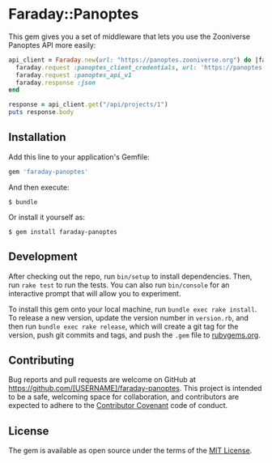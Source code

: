 # Faraday::Panoptes

This gem gives you a set of middleware that lets you use the Zooniverse Panoptes API more easily:

```ruby
api_client = Faraday.new(url: "https://panoptes.zooniverse.org") do |faraday|
  faraday.request :panoptes_client_credentials, url: 'https://panoptes.zooniverse.org', client_id: 'APPLICATION_ID', client_secret: 'APPLICATION_SECRET'
  faraday.request :panoptes_api_v1
  faraday.response :json
end

response = api_client.get("/api/projects/1")
puts response.body
```


## Installation

Add this line to your application's Gemfile:

```ruby
gem 'faraday-panoptes'
```

And then execute:

    $ bundle

Or install it yourself as:

    $ gem install faraday-panoptes


## Development

After checking out the repo, run `bin/setup` to install dependencies. Then, run `rake test` to run the tests. You can also run `bin/console` for an interactive prompt that will allow you to experiment.

To install this gem onto your local machine, run `bundle exec rake install`. To release a new version, update the version number in `version.rb`, and then run `bundle exec rake release`, which will create a git tag for the version, push git commits and tags, and push the `.gem` file to [rubygems.org](https://rubygems.org).

## Contributing

Bug reports and pull requests are welcome on GitHub at https://github.com/[USERNAME]/faraday-panoptes. This project is intended to be a safe, welcoming space for collaboration, and contributors are expected to adhere to the [Contributor Covenant](contributor-covenant.org) code of conduct.


## License

The gem is available as open source under the terms of the [MIT License](http://opensource.org/licenses/MIT).

